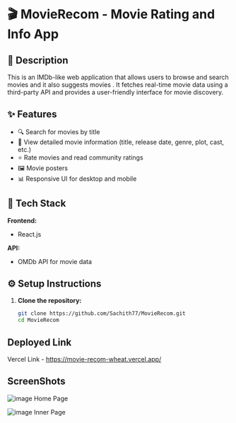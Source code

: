 # 🎬 MovieRecom - Movie Rating and Info App

## 📄 Description

This is an IMDb-like web application that allows users to browse and search movies and it also suggests movies . It fetches real-time movie data using a third-party API and provides a user-friendly interface for movie discovery.

## ✨ Features

- 🔍 Search for movies by title
- 📄 View detailed movie information (title, release date, genre, plot, cast, etc.)
- ⭐ Rate movies and read community ratings
- 🖼️ Movie posters
- 📊 Responsive UI for desktop and mobile

## 🧰 Tech Stack

**Frontend:**
- React.js


**API:**
- OMDb API for movie data

## ⚙️ Setup Instructions

1. **Clone the repository:**
   ```bash
   git clone https://github.com/Sachith77/MovieRecom.git
   cd MovieRecom
   
## Deployed Link
   Vercel Link - https://movie-recom-wheat.vercel.app/
   
## ScreenShots
![image](https://github.com/user-attachments/assets/0b7630c8-f73b-44fe-a34c-2ea4032cce7e)
Home Page

![image](https://github.com/user-attachments/assets/2b4d3d2a-85df-4fe5-bcb4-be2bd7d46772)
Inner Page

